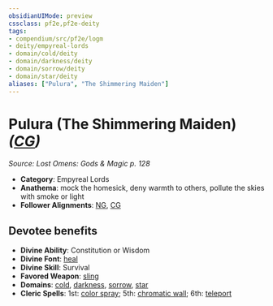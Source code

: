 ```yaml
---
obsidianUIMode: preview
cssclass: pf2e,pf2e-deity
tags:
- compendium/src/pf2e/logm
- deity/empyreal-lords
- domain/cold/deity
- domain/darkness/deity
- domain/sorrow/deity
- domain/star/deity
aliases: ["Pulura", "The Shimmering Maiden"]
---
```

# Pulura (The Shimmering Maiden) *([CG](rules/traits/cg-b1.md "Chaotic Good Alignment Trait"))*  
*Source: Lost Omens: Gods & Magic p. 128*  

- **Category**: Empyreal Lords
- **Anathema**: mock the homesick, deny warmth to others, pollute the skies with smoke or light
- **Follower Alignments**: [NG](rules/traits/ng-b1.md "Neutral Good Alignment Trait"), [CG](rules/traits/cg-b1.md "Chaotic Good Alignment Trait")

## Devotee benefits

- **Divine Ability**: Constitution or Wisdom
- **Divine Font**: [heal](heal.md)
- **Divine Skill**: Survival
- **Favored Weapon**: [sling](sling.md)
- **Domains**: [cold](Reference/Compendium/Setting/domains.md#Cold), [darkness](Reference/Compendium/Setting/domains.md#Darkness), [sorrow](Reference/Compendium/Setting/domains.md#Sorrow), [star](Reference/Compendium/Setting/domains.md#Star)
- **Cleric Spells**: 1st: [color spray](color-spray.md); 5th: [chromatic wall](chromatic-wall.md); 6th: [teleport](teleport.md)
